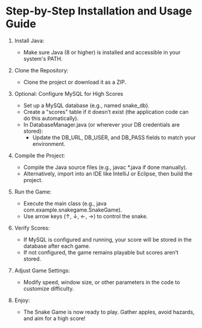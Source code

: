 # Step-by-Step Installation and Usage Guide

1. Install Java:
   - Make sure Java (8 or higher) is installed and accessible in your system's PATH.

2. Clone the Repository:
   - Clone the project or download it as a ZIP.

3. Optional: Configure MySQL for High Scores
   - Set up a MySQL database (e.g., named snake_db).
   - Create a "scores" table if it doesn’t exist (the application code can do this automatically).
   - In DatabaseManager.java (or wherever your DB credentials are stored):
     - Update the DB_URL, DB_USER, and DB_PASS fields to match your environment.

4. Compile the Project:
   - Compile the Java source files (e.g., javac *.java if done manually).
   - Alternatively, import into an IDE like IntelliJ or Eclipse, then build the project.

5. Run the Game:
   - Execute the main class (e.g., java com.example.snakegame.SnakeGame).
   - Use arrow keys (↑, ↓, ←, →) to control the snake.

6. Verify Scores:
   - If MySQL is configured and running, your score will be stored in the database after each game.
   - If not configured, the game remains playable but scores aren’t stored.

7. Adjust Game Settings:
   - Modify speed, window size, or other parameters in the code to customize difficulty.

8. Enjoy:
   - The Snake Game is now ready to play. Gather apples, avoid hazards, and aim for a high score!
